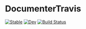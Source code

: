 # DocumenterTravis

[![Stable](https://img.shields.io/badge/docs-stable-blue.svg)](https://tester.github.io/DocumenterTravis.jl/stable)
[![Dev](https://img.shields.io/badge/docs-dev-blue.svg)](https://tester.github.io/DocumenterTravis.jl/dev)
[![Build Status](https://travis-ci.com/tester/DocumenterTravis.jl.svg?branch=master)](https://travis-ci.com/tester/DocumenterTravis.jl)
